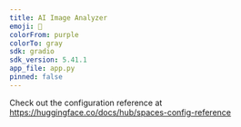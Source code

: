 ```yaml
---
title: AI Image Analyzer
emoji: 🐨
colorFrom: purple
colorTo: gray
sdk: gradio
sdk_version: 5.41.1
app_file: app.py
pinned: false
---
```


Check out the configuration reference at https://huggingface.co/docs/hub/spaces-config-reference
